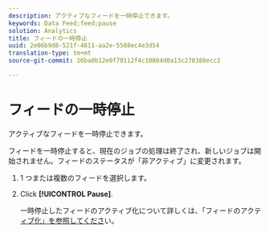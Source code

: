 ```yaml
---
description: アクティブなフィードを一時停止できます。
keywords: Data Feed;feed;pause
solution: Analytics
title: フィードの一時停止
uuid: 2e06b9d8-521f-4811-aa2e-5588ec4e3d54
translation-type: tm+mt
source-git-commit: 16ba0b12e0f70112f4c10804d0a13c278388ecc2

---
```



# フィードの一時停止

アクティブなフィードを一時停止できます。

フィードを一時停止すると、現在のジョブの処理は終了され、新しいジョブは開始されません。フィードのステータスが「非アクティブ」に変更されます。

1. 1 つまたは複数のフィードを選択します。
1. Click **[!UICONTROL Pause]**.

   一時停止したフィードのアクティブ化について詳しくは、「フィードのアクテ [ィブ化」を参照してくださ](t-feed-activate.md)い。
